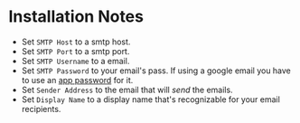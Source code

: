 # Installation Notes

- Set `SMTP Host` to a smtp host.
- Set `SMTP Port` to a smtp port.
- Set `SMTP Username` to a email.
- Set `SMTP Password` to your email's pass. If using a google email you have to use an [app password](https://support.google.com/accounts/answer/185833?hl=en) for it.
- Set `Sender Address` to the email that will _send_ the emails.
- Set `Display Name` to a display name that's recognizable for your email recipients.
